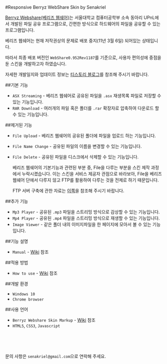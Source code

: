 #Responsive Berryz WebShare Skin by Senakriel

[Berryz Webshare(베리즈 웹쉐어)](http://berryz.upnl.org/main.php/)는 서울대학교 컴퓨터공학부 소속 동아리 UPnL에서 개발된 파일 공유 프로그램으로, 간편한 방식으로 하드웨어의 파일을 공유할 수 있는 프로그램입니다.

베리즈 웹쉐어는 현재 저작권상의 문제로 배포 중지(11년 3월 6일) 되어있는 상태입니다.

따라서 최종 배포 버전인 `WebShare0.952Rev1187`를 기준으로, 사용자 편의성에 중점을 둔 스킨을 개발하고자 하였습니다.

자세한 개발일지와 업데이트 정보는 [티스토리 블로그](http://senakriel.tistory.com/category/%EA%B0%9C%EC%9D%B8%ED%99%9C%EB%8F%99/%EC%B7%A8%EB%AF%B8%EA%B0%9C%EB%B0%9C)를 참조해 주시기 바랍니다.

##기본 기능

* `ASX Streaming` - 베리즈 웹쉐어로 공유된 파일을 `.asx` 재생목록 파일로 저장할 수 있는 기능입니다.
* `RAR Download` - 여러개의 파일 혹은 폴더를 `.rar` 확장자로 압축하여 다운로드 할 수 있는 기능입니다.

##제거된 기능

* `File Upload` - 베리즈 웹쉐어의 공유된 폴더에 파일을 업로드 하는 기능입니다.
* `File Name Change` - 공유된 파일의 이름을 변경할 수 있는 기능입니다.
* `File Delete` - 공유된 파일을 디스크에서 삭제할 수 있는 기능입니다.

  베리즈 웹쉐어의 기본기능과 관련된 부분 중, File을 다루는 부분을 스킨 제작 과정에서 누락시켰습니다. 이는 스킨을 서비스 제공자 관점으로 바라보아, File을 베리즈 웹쉐어 단에서 다루지 않고 FTP를 활용하여 다루는 것을 전제로 하기 때문입니다.

  FTP 서버 구축에 관한 자료는 [이쪽](http://senakriel.tistory.com/category/Windows%2010/FTP%20Server)을 참조해 주시기 바랍니다.

##추가 기능
* `Mp3 Player` - 공유된 `.mp3` 파일을 스트리밍 방식으로 감상할 수 있는 기능입니다.
* `Mp4 Player` - 공유된 `.mp4` 파일을 스트리밍 방식으로 재생할 수 있는 기능입니다.
* `Image Viewer` - 같은 폴더 내의 이미지파일을 한 페이지에 모아서 볼 수 있는 기능입니다.

##기능 설명
* `Manual` - [Wiki](https://github.com/senakriel/Responsive_Berryz_Skin/wiki/Manual) 참조

##적용 방법
* `How to use` - [Wiki](https://github.com/senakriel/Responsive_Berryz_Skin/wiki/How-to-use) 참조

##개발 환경
* `Windows 10`
* `Chrome browser`

##사용 언어
* `Berryz Webshare Skin Markup` - [Wiki](https://github.com/senakriel/Responsive_Berryz_Skin/wiki/Berryz-Webshare-Skin-Markup) 참조
* `HTML5`, `CSS3`, `Javascript`

<br /><br /><br />

문의 사항은 `senakriel@gmail.com`으로 연락해 주세요.